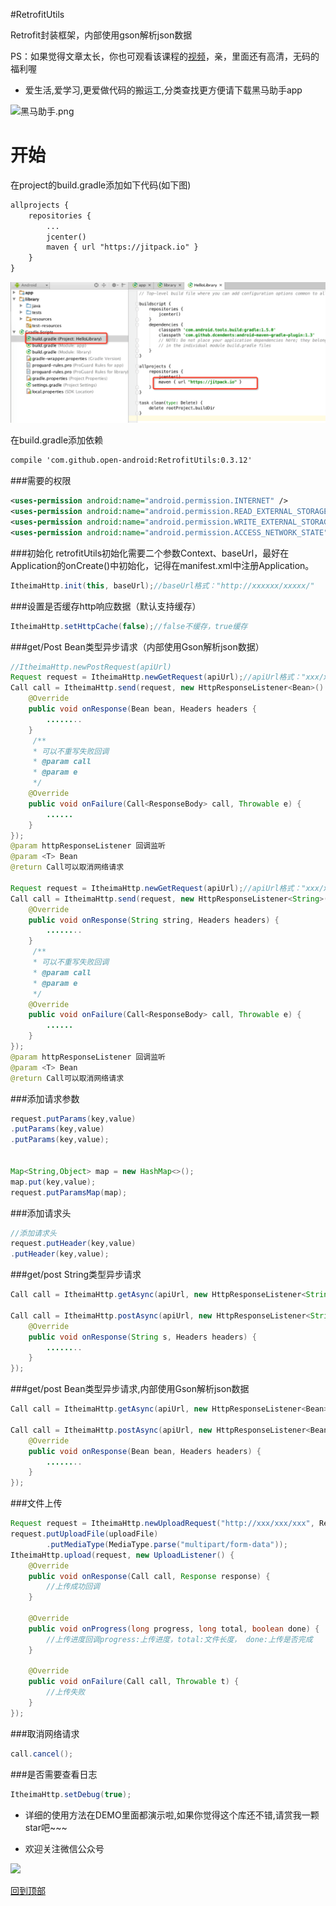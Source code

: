 #RetrofitUtils

Retrofit封装框架，内部使用gson解析json数据


 PS：如果觉得文章太长，你也可观看该课程的[视频](https://www.boxuegu.com/web/html/video.html?courseId=172&sectionId=8a2c9bed5a3a4c7e015a3ad9a490030d&chapterId=8a2c9bed5a3a4c7e015a3ad9dfdf030e&vId=8a2c9bed5a3a4c7e015a3adaaaa9030f&videoId=4DC518DB11BC473E9C33DC5901307461)，亲，里面还有高清，无码的福利喔


* 爱生活,爱学习,更爱做代码的搬运工,分类查找更方便请下载黑马助手app


![黑马助手.png](http://upload-images.jianshu.io/upload_images/4037105-f777f1214328dcc4.png?imageMogr2/auto-orient/strip%7CimageView2/2/w/1240)

开始
===
在project的build.gradle添加如下代码(如下图)
```xml
allprojects {
    repositories {
        ...
        jcenter()
        maven { url "https://jitpack.io" }
    }
}
```
![image](jitpack.png)
 
在build.gradle添加依赖
```xml
compile 'com.github.open-android:RetrofitUtils:0.3.12'
```

###需要的权限
```xml
<uses-permission android:name="android.permission.INTERNET" />
<uses-permission android:name="android.permission.READ_EXTERNAL_STORAGE" />
<uses-permission android:name="android.permission.WRITE_EXTERNAL_STORAGE" />
<uses-permission android:name="android.permission.ACCESS_NETWORK_STATE"/>
```

###初始化
retrofitUtils初始化需要二个参数Context、baseUrl，最好在Application的onCreate()中初始化，记得在manifest.xml中注册Application。
```java
ItheimaHttp.init(this, baseUrl);//baseUrl格式："http://xxxxxx/xxxxx/"
```

###设置是否缓存http响应数据（默认支持缓存）
```java
ItheimaHttp.setHttpCache(false);//false不缓存，true缓存
```

###get/Post Bean类型异步请求（内部使用Gson解析json数据）
```java
//ItheimaHttp.newPostRequest(apiUrl)
Request request = ItheimaHttp.newGetRequest(apiUrl);//apiUrl格式："xxx/xxxxx"
Call call = ItheimaHttp.send(request, new HttpResponseListener<Bean>() {
    @Override
    public void onResponse(Bean bean, Headers headers {
        ........
    }
     /**
     * 可以不重写失败回调
     * @param call
     * @param e
     */
    @Override
    public void onFailure(Call<ResponseBody> call, Throwable e) {
        ......
    }
});
@param httpResponseListener 回调监听
@param <T> Bean
@return Call可以取消网络请求

Request request = ItheimaHttp.newGetRequest(apiUrl);//apiUrl格式："xxx/xxxxx"
Call call = ItheimaHttp.send(request, new HttpResponseListener<String>() {
    @Override
    public void onResponse(String string, Headers headers) {
        ........
    }
     /**
     * 可以不重写失败回调
     * @param call
     * @param e
     */
    @Override
    public void onFailure(Call<ResponseBody> call, Throwable e) {
        ......
    }
});
@param httpResponseListener 回调监听
@param <T> Bean
@return Call可以取消网络请求
```
###添加请求参数
```java
request.putParams(key,value)
.putParams(key,value)
.putParams(key,value);


Map<String,Object> map = new HashMap<>();
map.put(key,value);
request.putParamsMap(map);
```
###添加请求头
```java
//添加请求头
request.putHeader(key,value)
.putHeader(key,value);
```

###get/post String类型异步请求
```java
Call call = ItheimaHttp.getAsync(apiUrl, new HttpResponseListener<String>);

Call call = ItheimaHttp.postAsync(apiUrl, new HttpResponseListener<String>() {
    @Override
    public void onResponse(String s, Headers headers) {
        ........
    }
});
```

###get/post Bean类型异步请求,内部使用Gson解析json数据
```java
Call call = ItheimaHttp.getAsync(apiUrl, new HttpResponseListener<Bean>);

Call call = ItheimaHttp.postAsync(apiUrl, new HttpResponseListener<Bean>() {
    @Override
    public void onResponse(Bean bean, Headers headers) {
        ........
    }
});
```

###文件上传
```java
Request request = ItheimaHttp.newUploadRequest("http://xxx/xxx/xxx", RequestMethod.POST);
request.putUploadFile(uploadFile)
        .putMediaType(MediaType.parse("multipart/form-data"));
ItheimaHttp.upload(request, new UploadListener() {
    @Override
    public void onResponse(Call call, Response response) {
        //上传成功回调
    }
    
    @Override
    public void onProgress(long progress, long total, boolean done) {
        //上传进度回调progress:上传进度，total:文件长度， done:上传是否完成
    }

    @Override
    public void onFailure(Call call, Throwable t) {
        //上传失败
    }
});
```

###取消网络请求
```java
call.cancel();
```

###是否需要查看日志
```java
ItheimaHttp.setDebug(true);
```

* 详细的使用方法在DEMO里面都演示啦,如果你觉得这个库还不错,请赏我一颗star吧~~~

* 欢迎关注微信公众号

![](http://upload-images.jianshu.io/upload_images/4037105-8f737b5104dd0b5d.png?imageMogr2/auto-orient/strip%7CimageView2/2/w/1240)


[回到顶部](#readme)
